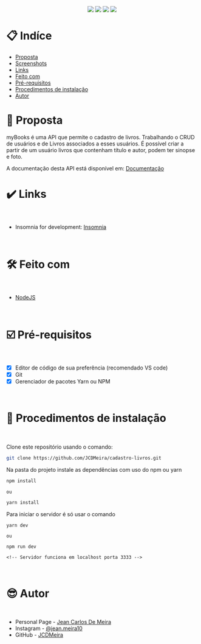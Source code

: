 <p align="center">
  <image
  src="https://img.shields.io/github/languages/count/JCDMeira/cadastro-livros"
  />
  <image
  src="https://img.shields.io/github/languages/top/JCDMeira/cadastro-livros"
  />
  <image
  src="https://img.shields.io/github/last-commit/JCDMeira/cadastro-livros"
  />
  <image
  src="https://img.shields.io/github/watchers/JCDMeira/cadastro-livros?style=social"
  />
</p>

# 📋 Indíce

- [Proposta](#id01)
  <!-- - [O desafio](#id01.1)
    - [Requisitos não funcionais ](#id01.1.1)
    - [Requisitos não obrigatórios](#id01.1.2) -->
- [Screenshots](#id02)
- [Links](#id03)
- [Feito com](#id04)
- [Pré-requisitos](#id05)
- [Procedimentos de instalação](#id06)
- [Autor](#id07)

# 🚀 Proposta <a name="id01"></a>

myBooks é uma API que permite o cadastro de livros. Trabalhando o CRUD de usuários e de Livros associados a esses usuários.
É possível criar a partir de um usuário livros que contenham título e autor, podem ter sinopse e foto.

A documentação desta API está disponível em: [Documentação](https://documenter.getpostman.com/view/11723922/UVXqECQg)

<!-- ## :trophy: O desafio <a name="id01.1"></a>

### :dart: Requisitos não funcionais <a name="id01.1.1"></a>


### :pushpin: Requisitos não obrigatórios <a name="id01.1.2"></a>-->

<!-- # :camera_flash: Screenshots <a name="id02"></a>

<br />

## :iphone: Mobile design

<p  align="center">
  <img width="300px" src="./presentation/mobile.png" align="center"></img>
</p>

## :iphone: Tablets design

<p  align="center"><img width="420px"  src="./presentation/i-pad.png" align="center"></img></p>

## :desktop_computer: Desktop design

<p  align="center"><img width="720px" src="./presentation/desktop.png" align="center"></img></p>

## :chart_with_upwards_trend: result of my work

<p  align="center"><img width="1080px" src="./presentation/myWork.gif" align="center"></img></p>

<br /> -->

# :heavy_check_mark: Links <a name="id03"></a>

<br />

- Insomnia for development: [Insomnia](https://insomnia.rest/download)

<br />

# 🛠 Feito com <a name="id04"></a>

<br />

- [NodeJS](https://nodejs.org/en/)

<br />

# ☑️ Pré-requisitos <a name="id05"></a>

<br />

- [x] Editor de código de sua preferência (recomendado VS code)
- [x] Git
- [x] Gerenciador de pacotes Yarn ou NPM

<br />

# 📝 Procedimentos de instalação <a name="id06"></a>

<br />

Clone este repositório usando o comando:

```bash
git clone https://github.com/JCDMeira/cadastro-livros.git
```

Na pasta do projeto instale as dependências com uso do npm ou yarn

```bash
npm install

ou

yarn install
```

Para iniciar o servidor é só usar o comando

```
yarn dev

ou

npm run dev

<!-- Servidor funciona em localhost porta 3333 -->
```

<br />

# :sunglasses: Autor <a name="id07"></a>

<br />

- Personal Page - [Jean Carlos De Meira](https://jcdmeira.github.io)
- Instagram - [@jean.meira10](https://www.instagram.com/jean.meira10/)
- GitHub - [JCDMeira](https://github.com/JCDMeira)

